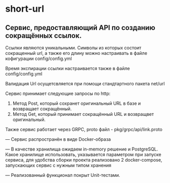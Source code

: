 # short-url

## Сервис, предоставляющий API по созданию сокращённых ссылок.

Ссылки являются уникальными. Символы из которых состоит сокращенный url, а также его длину можно настраивать в файле кофигурации config/config.yml

Время экспирации ссылки настраивается также в файле config/config.yml

Валидация Url осущетсвляется при помощи стандтартного пакета net/url

Сервис принимает следующие запросы по http:
1. Метод Post, который сохранет оригинальный URL в базе и возвращает сокращённый.
2. Метод Get, который принимает сокращённый URL и возвращвет оригинальный.
   
Также сервис работает через GRPC, proto файл - pkg/grpc/api/link.proto


— Сервис распространён в виде Docker-образа 

— В качестве хранилища ожидаем in-memory решение и PostgreSQL. Какое хранилище использовать, указывается параметром при запуске сервиса, для удобства сборки проекта реализовано 2 docker-compose, запускающих сервис с нужным типом хранения

— Реализованный функционал покрыт Unit-тестами.
